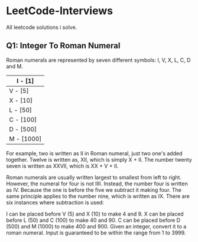 # LeetCode-Interviews
All leetcode solutions i solve.


## Q1: Integer To Roman Numeral

Roman numerals are represented by seven different symbols: I, V, X, L, C, D and M.

|I - [1]   |
|----------|
|V - [5]   |
|X - [10]  |
|L - [50]  |
|C - [100] |
|D - [500] |
|M - [1000]|

For example, two is written as II in Roman numeral, just two one's added together. Twelve is written as, XII, which is simply X + II. The number twenty seven is written as XXVII, which is XX + V + II.

Roman numerals are usually written largest to smallest from left to right. However, the numeral for four is not IIII. Instead, the number four is written as IV. Because the one is before the five we subtract it making four. The same principle applies to the number nine, which is written as IX. There are six instances where subtraction is used:

I can be placed before V (5) and X (10) to make 4 and 9. 
X can be placed before L (50) and C (100) to make 40 and 90. 
C can be placed before D (500) and M (1000) to make 400 and 900.
Given an integer, convert it to a roman numeral. Input is guaranteed to be within the range from 1 to 3999.
